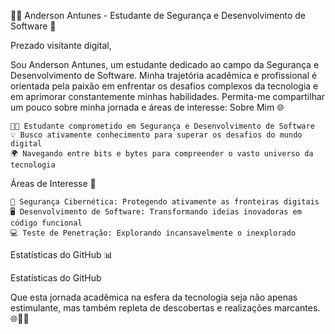 👨‍💻 Anderson Antunes - Estudante de Segurança e Desenvolvimento de Software 🚀

Prezado visitante digital,

Sou Anderson Antunes, um estudante dedicado ao campo da Segurança e Desenvolvimento de Software. Minha trajetória acadêmica e profissional é orientada pela paixão em enfrentar os desafios complexos da tecnologia e em aprimorar constantemente minhas habilidades. Permita-me compartilhar um pouco sobre minha jornada e áreas de interesse:
Sobre Mim 🌐

    👨‍🎓 Estudante comprometido em Segurança e Desenvolvimento de Software
    💡 Busco ativamente conhecimento para superar os desafios do mundo digital
    🌍 Navegando entre bits e bytes para compreender o vasto universo da tecnologia

Áreas de Interesse 🚀

    🔐 Segurança Cibernética: Protegendo ativamente as fronteiras digitais
    🖥️ Desenvolvimento de Software: Transformando ideias inovadoras em código funcional
    💻 Teste de Penetração: Explorando incansavelmente o inexplorado

Estatísticas do GitHub 📊

Estatísticas do GitHub

Que esta jornada acadêmica na esfera da tecnologia seja não apenas estimulante, mas também repleta de descobertas e realizações marcantes. 🌐👨‍💻
